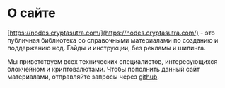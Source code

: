 # О сайте

[https://nodes.cryptasutra.com/](https://nodes.cryptasutra.com/) - это публичная библиотека со справочными материалами по созданию и поддержанию нод. Гайды и инструкции, без рекламы и шилинга.

Мы приветствуем всех технических специалистов, интересующихся блокчейном и криптовалютами. Чтобы пополнить данный сайт материалами, отправляйте запросы через [github](https://github.com/zavodil/cryptasutra).




